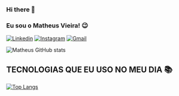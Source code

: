 ### Hi there 👋

### Eu sou o Matheus Vieira! 😉

[![Linkedin](https://img.shields.io/badge/LinkedIn-0077B5?style=for-the-badge&logo=linkedin&logoColor=white)](https://www.linkedin.com/in/eumatheusvieira/)
[![Instagram](https://img.shields.io/badge/Instagram-E4405F?style=for-the-badge&logo=instagram&logoColor=white)](https://www.instagram.com/eumatheusvieira/)
[![Gmail](https://img.shields.io/badge/Gmail-D14836?style=for-the-badge&logo=gmail&logoColor=white)](mailto:contato.matheusrocha01@gmail.com)

![Matheus GitHub stats](https://github-readme-stats.vercel.app/api?username=eumatheusvieira&show_icons=true&theme=dracula)

## TECNOLOGIAS QUE EU USO NO MEU DIA 📚


[![Top Langs](https://github-readme-stats.vercel.app/api/top-langs/?username=eumatheusvieira)](https://github.com/anuraghazra/github-readme-stats)
